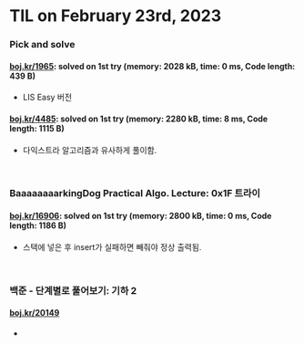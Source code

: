 # **TIL on February 23rd, 2023**
### Pick and solve
#### [boj.kr/1965](../../../Problem%20Solving/boj/random%20defense/1965-02-23-2023.cpp): solved on 1st try (memory: 2028 kB, time: 0 ms, Code length: 439 B)
* LIS Easy 버전

#### [boj.kr/4485](../../../Problem%20Solving/boj/random%20defense/4485-02-23-2023.cpp): solved on 1st try (memory: 2280 kB, time: 8 ms, Code length: 1115 B)
* 다익스트라 알고리즘과 유사하게 풀이함.
<br>

### BaaaaaaaarkingDog Practical Algo. Lecture: 0x1F 트라이
#### [boj.kr/16906](../../../Problem%20Solving/boj/Trie/16906-02-22-2023.cpp): solved on 1st try (memory: 2800 kB, time: 0 ms, Code length: 1186 B)
* 스택에 넣은 후 insert가 실패하면 빼줘야 정상 출력됨.
<br>

### 백준 - 단계별로 풀어보기: 기하 2
#### [boj.kr/20149](../../../Problem%20Solving/boj/Math/20149-02-20-2023.cpp)
* 
